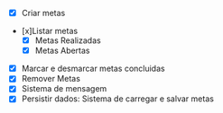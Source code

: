- [x] Criar metas
- [x]Listar metas
    - [x] Metas Realizadas
    - [x] Metas Abertas
- [x] Marcar e desmarcar metas concluidas
- [x] Remover Metas
- [x] Sistema de mensagem 
- [x] Persistir dados: Sistema de carregar e salvar metas